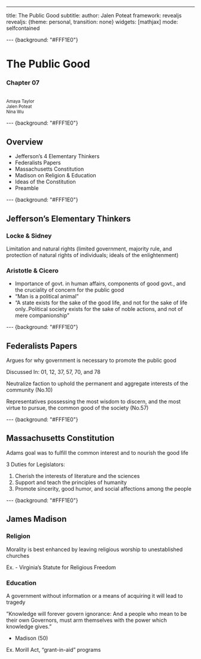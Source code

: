 ---
title: The Public Good
subtitle: 
author: Jalen Poteat
framework: revealjs
revealjs: {theme: personal, transition: none}
widgets: [mathjax]
mode: selfcontained


--- {background: "#FFF1E0"}
#    The Public Good
###  Chapter 07
<br>
<small>Amaya Taylor</small><br>
<small>Jalen Poteat</small><br>
<small>Nina Wu</small><br>


--- {background: "#FFF1E0"}
## Overview

* Jefferson’s 4 Elementary Thinkers
* Federalists Papers
* Massachusetts Constitution
* Madison on Religion & Education
* Ideas of the Constitution
* Preamble




--- {background: "#FFF1E0"}
## Jefferson’s Elementary Thinkers

### Locke & Sidney
Limitation and natural rights (limited government, majority rule, and protection 
of natural rights of individuals; ideals of the enlightenment)

### Aristotle & Cicero

* Importance of govt. in human affairs, components of good govt., and the 
cruciality of concern for the public good
* “Man is a political animal”
* “A state exists for the sake of the good life, and not for the sake of life 
  only..Political society exists for the sake of noble actions, and not of mere 
  companionship”



--- {background: "#FFF1E0"}
## Federalists Papers

Argues for why government is necessary to promote the public good

Discussed In: 01, 12, 37, 57, 70, and 78

Neutralize faction to uphold the permanent and aggregate interests of the 
community (No.10)

Representatives possessing the most wisdom to discern, and the most virtue to 
pursue, the common good of the society (No.57)



--- {background: "#FFF1E0"}
## Massachusetts Constitution

Adams goal was to fulfill the common interest and to nourish the good life

3 Duties for Legislators:

1.  Cherish the interests of literature and the sciences
2.  Support and teach the principles of humanity
3.  Promote sincerity, good humor, and social affections among the people



--- {background: "#FFF1E0"}
## James Madison

### Religion
Morality is best enhanced by leaving religious worship to unestablished churches 

Ex. - Virginia’s Statute for Religious Freedom

### Education

A government without information or a means of acquiring it will lead to tragedy

”Knowledge will forever govern ignorance: And a people who mean to be their 
own Governors, must arm themselves with the power which knowledge gives.” 
- Madison (50)

Ex. Morill Act, “grant-in-aid” programs
  
